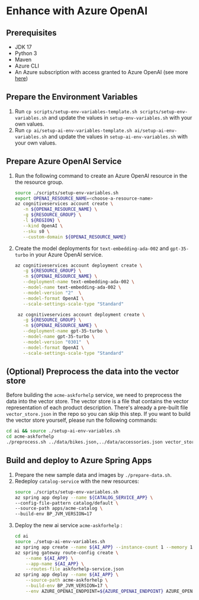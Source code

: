 # Enhance with Azure OpenAI

## Prerequisites
- JDK 17
- Python 3
- Maven
- Azure CLI
- An Azure subscription with access granted to Azure OpenAI (see more [here](https://customervoice.microsoft.com/Pages/ResponsePage.aspx?id=v4j5cvGGr0GRqy180BHbR7en2Ais5pxKtso_Pz4b1_xUOFA5Qk1UWDRBMjg0WFhPMkIzTzhKQ1dWNyQlQCN0PWcu))


## Prepare the Environment Variables
1. Run `cp scripts/setup-env-variables-template.sh scripts/setup-env-variables.sh` and update the values in `setup-env-variables.sh` with your own values.
1. Run `cp ai/setup-ai-env-variables-template.sh ai/setup-ai-env-variables.sh` and update the values in `setup-ai-env-variables.sh` with your own values.


## Prepare Azure OpenAI Service

1. Run the following command to create an Azure OpenAI resource in the the resource group.

   ```bash
   source ./scripts/setup-env-variables.sh
   export OPENAI_RESOURCE_NAME=<choose-a-resource-name>
   az cognitiveservices account create \
      -n ${OPENAI_RESOURCE_NAME} \
      -g ${RESOURCE_GROUP} \
      -l ${REGION} \
      --kind OpenAI \
      --sku s0 \
      --custom-domain ${OPENAI_RESOURCE_NAME}   
   ```

1. Create the model deployments for `text-embedding-ada-002` and `gpt-35-turbo` in your Azure OpenAI service.
   ```bash
   az cognitiveservices account deployment create \
      -g ${RESOURCE_GROUP} \
      -n ${OPENAI_RESOURCE_NAME} \
      --deployment-name text-embedding-ada-002 \
      --model-name text-embedding-ada-002 \
      --model-version "2"  \
      --model-format OpenAI \
      --scale-settings-scale-type "Standard"

    az cognitiveservices account deployment create \
      -g ${RESOURCE_GROUP} \
      -n ${OPENAI_RESOURCE_NAME} \
      --deployment-name gpt-35-turbo \
      --model-name gpt-35-turbo \
      --model-version "0301"  \
      --model-format OpenAI \
      --scale-settings-scale-type "Standard"     
   ```


## (Optional) Preprocess the data into the vector store

Before building the `acme-askforhelp` service, we need to preprocess the data into the vector store. The vector store is a file that contains the vector representation of each product description. There's already a pre-built file `vector_store.json` in the repo so you can skip this step. If you want to build the vector store yourself, please run the following commands:
```bash
cd ai && source ./setup-ai-env-variables.sh
cd acme-askforhelp
./preprocess.sh ../data/bikes.json,../data/accessories.json vector_store.json
```


## Build and deploy to Azure Spring Apps

1. Prepare the new sample data and images by `./prepare-data.sh`.
1. Redeploy `catalog-service` with the new resources:
    ```bash
    source ./scripts/setup-env-variables.sh
    az spring app deploy --name ${CATALOG_SERVICE_APP} \
    --config-file-pattern catalog/default \
    --source-path apps/acme-catalog \
    --build-env BP_JVM_VERSION=17
    ```
1. Deploy the new ai service `acme-askforhelp` :
    ```bash
    cd ai
    source ./setup-ai-env-variables.sh
    az spring app create --name ${AI_APP} --instance-count 1 --memory 1Gi
    az spring gateway route-config create \
        --name ${AI_APP} \
        --app-name ${AI_APP} \
        --routes-file askforhelp-service.json
    az spring app deploy --name ${AI_APP} \
        --source-path acme-askforhelp \
        --build-env BP_JVM_VERSION=17 \
        --env AZURE_OPENAI_ENDPOINT=${AZURE_OPENAI_ENDPOINT} AZURE_OPENAI_APIKEY=${AZURE_OPENAI_APIKEY} AZURE_OPENAI_CHATDEPLOYMENTID=${AZURE_OPENAI_CHATDEPLOYMENTID} AZURE_OPENAI_EMBEDDINGDEPLOYMENTID=${AZURE_OPENAI_EMBEDDINGDEPLOYMENTID}
    ```
